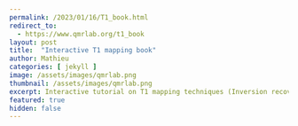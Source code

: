 ```yaml
---
permalink: /2023/01/16/T1_book.html
redirect_to:
  - https://www.qmrlab.org/t1_book
layout: post
title:  "Interactive T1 mapping book"
author: Mathieu
categories: [ jekyll ]
image: /assets/images/qmrlab.png
thumbnail: /assets/images/qmrlab.png
excerpt: Interactive tutorial on T1 mapping techniques (Inversion recovery, Variable Flip Angle, and MP2rage).
featured: true
hidden: false
---
```

